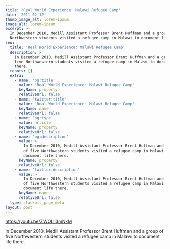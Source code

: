 ```yaml
---
title: 'Real World Experience: Malawi Refugee Camp'
date: '2011-02-12'
thumb_image_alt: lorem-ipsum
image_alt: lorem-ipsum
excerpt: >-
  In December 2010, Medill Assistant Professor Brent Huffman and a group of five
  Northwestern students visited a refugee camp in Malawi to document life there.
seo:
  title: 'Real World Experience: Malawi Refugee Camp'
  description: >
    In December 2010, Medill Assistant Professor Brent Huffman and a group of
    five Northwestern students visited a refugee camp in Malawi to document life
    there.
  robots: []
  extra:
    - name: 'og:title'
      value: 'Real World Experience: Malawi Refugee Camp'
      keyName: property
      relativeUrl: false
    - name: 'twitter:title'
      value: 'Real World Experience: Malawi Refugee Camp'
      keyName: name
      relativeUrl: false
    - name: 'og:type'
      value: article
      keyName: property
      relativeUrl: false
    - name: 'og:description'
      value: >
        In December 2010, Medill Assistant Professor Brent Huffman and a group
        of five Northwestern students visited a refugee camp in Malawi to
        document life there.
      keyName: property
      relativeUrl: false
    - name: 'twitter:description'
      value: >
        In December 2010, Medill Assistant Professor Brent Huffman and a group
        of five Northwestern students visited a refugee camp in Malawi to
        document life there.
      keyName: name
      relativeUrl: false
  type: stackbit_page_meta
layout: post
---
```

<https://youtu.be/ZWOLlI3mNkM>

In December 2010, Medill Assistant Professor Brent Huffman and a group of five Northwestern students visited a refugee camp in Malawi to document life there.
